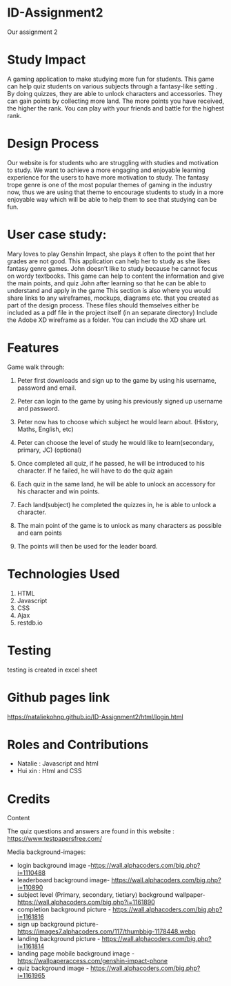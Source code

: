 # ID-Assignment2
Our assignment 2 

# Study Impact

A gaming application to make studying more fun for students. This game can help quiz students on various subjects through a fantasy-like setting . By doing quizzes, they are able to unlock characters and accessories. They can gain points by collecting more land. The more points you have received, the higher the rank. You can play with your friends and battle for the highest rank.  


# Design Process

Our website is for students who are struggling with studies and motivation to study. We want to achieve a more engaging and enjoyable learning experience for the users to have more motivation to study. The fantasy trope genre is one of the most popular themes of gaming in the industry now, thus we are using that theme to encourage students to study in a more enjoyable way which will be able to help them to see that studying can be fun. 
# User case study:
Mary loves to play Genshin Impact, she plays it often to the point that her grades are not good. This application can help her to study as she likes fantasy genre games. 
John doesn’t like to study because he cannot focus on wordy textbooks. This game can help to content the information and give the main points, and quiz John after learning so that he can be able to understand and apply in the game
This section is also where you would share links to any wireframes, mockups, diagrams etc. that you created as part of the design process. These files should themselves either be included as a pdf file in the project itself (in an separate directory) Include the Adobe XD wireframe as a folder. You can include the XD share url.


# Features
Game walk through: 

1) Peter first downloads and sign up to the game by using his username, password and email. 

2) Peter can login to the game by using his previously signed up username and password. 
3) Peter now has to choose which subject he would learn about. (History, Maths, English, etc)
4) Peter can choose the level of study he would like to learn(secondary, primary, JC) (optional)
5) Once completed all quiz, if he passed, he will be introduced to his character. If he failed, he will have to do the quiz again
6) Each quiz in the same land, he will be able to unlock an accessory for his character and win points.
7) Each land(subject) he completed the quizzes in, he is able to unlock a character. 
8) The main point of the game is to unlock as many characters as possible and earn points
9) The points will then be used for the leader board. 


# Technologies Used
1) HTML
2) Javascript
3) CSS
4) Ajax
5) restdb.io

# Testing
testing is created in excel sheet

# Github pages link
https://nataliekohnp.github.io/ID-Assignment2/html/login.html

# Roles and Contributions
- Natalie : Javascript and html
- Hui xin : Html and CSS

# Credits

Content

The quiz questions and answers are found in this website : https://www.testpapersfree.com/

Media
background-images:
- login background image -https://wall.alphacoders.com/big.php?i=1110488
- leaderboard background image- https://wall.alphacoders.com/big.php?i=110890
- subject level (Primary, secondary, tietiary) background wallpaper- https://wall.alphacoders.com/big.php?i=1161890
- completion background picture - https://wall.alphacoders.com/big.php?i=1161816
- sign up background picture- https://images7.alphacoders.com/117/thumbbig-1178448.webp
- landing background picture - https://wall.alphacoders.com/big.php?i=1161814
- landing page mobile background image - https://wallpaperaccess.com/genshin-impact-phone
- quiz background image - https://wall.alphacoders.com/big.php?i=1161965
